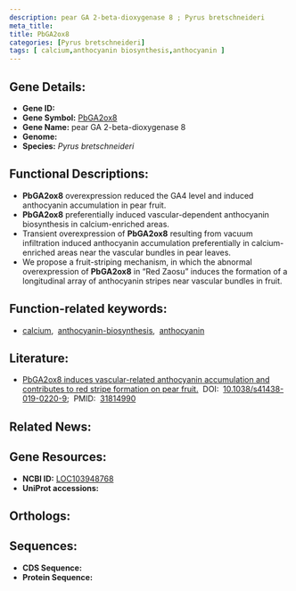 ```yaml
---
description: pear GA 2-beta-dioxygenase 8 ; Pyrus bretschneideri
meta_title:
title: PbGA2ox8
categories: [Pyrus bretschneideri]
tags: [ calcium,anthocyanin biosynthesis,anthocyanin ]
---
```


## Gene Details:
- **Gene ID:** []()
- **Gene Symbol:** <u>PbGA2ox8</u>
- **Gene Name:** pear GA 2-beta-dioxygenase 8
- **Genome:** []()
- **Species:** *Pyrus bretschneideri*

## Functional Descriptions:
   - **PbGA2ox8** overexpression reduced the GA4 level and induced anthocyanin accumulation in pear fruit.
   - **PbGA2ox8** preferentially induced vascular-dependent anthocyanin biosynthesis in calcium-enriched areas.
   - Transient overexpression of **PbGA2ox8** resulting from vacuum infiltration induced anthocyanin accumulation preferentially in calcium-enriched areas near the vascular bundles in pear leaves.
   - We propose a fruit-striping mechanism, in which the abnormal overexpression of **PbGA2ox8** in “Red Zaosu” induces the formation of a longitudinal array of anthocyanin stripes near vascular bundles in fruit.

## Function-related keywords:
   - [calcium](/tags/calcium/),&nbsp;&nbsp;[anthocyanin-biosynthesis](/tags/anthocyanin-biosynthesis/),&nbsp;&nbsp;[anthocyanin](/tags/anthocyanin/)

## Literature:
   - [PbGA2ox8 induces vascular-related anthocyanin accumulation and contributes to red stripe formation on pear fruit.](https://doi.org/10.1038/s41438-019-0220-9)&nbsp;&nbsp;DOI:&nbsp;&nbsp;[10.1038/s41438-019-0220-9](https://doi.org/10.1038/s41438-019-0220-9);&nbsp;&nbsp;PMID:&nbsp;&nbsp;[31814990](https://pubmed.ncbi.nlm.nih.gov/31814990/)

## Related News:

## Gene Resources:
- **NCBI ID:**  [LOC103948768](https://www.ncbi.nlm.nih.gov/gene/?term=LOC103948768)
- **UniProt accessions:**  [](https://www.uniprot.org/uniprotkb//entry)

## Orthologs:

## Sequences:
- **CDS Sequence:**
- **Protein Sequence:**
